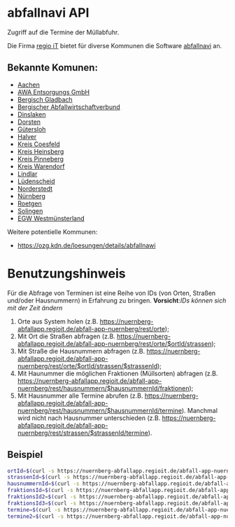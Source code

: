 # abfallnavi API

Zugriff auf die Termine der Müllabfuhr.

Die Firma [regio iT](https://www.regioit.de) bietet für diverse Kommunen die Software [abfallnavi](https://www.regioit.de/produkte-leistungen/sap-loesungen/entsorgung/abfallapp-abfallnavi) an.


## Bekannte Komunen:

* [Aachen](https://serviceportal.aachen.de/abfallnavi)
* [AWA Entsorgungs GmbH](https://abfallkalender.regioit.de/abfall-webapp-awa/)
* [Bergisch Gladbach](https://www.bergischgladbach.de/abfuhrbezirksabfrage.aspx)
* [Bergischer Abfallwirtschaftverbund](https://www.bavweb.de/Bergischer-Abfallwirtschaftsverband/Einsammeln-und-Transportieren-in-/Engelskirchen/)
* [Dinslaken](https://www.dinslaken.de/de/dienstleistungen/abfall-navi/)
* [Dorsten](https://www.ebd-dorsten.de/)
* [Gütersloh](https://buergerportal.guetersloh.de/abfallkalender)
* [Halver](https://www.halver.de/2014/rathaus_politik/abfall/abfallkalender/index.php)
* [Kreis Coesfeld](https://www.wbc-coesfeld.de/service/abfall-infos-ihrer-stadt-gemeinde.html)
* [Kreis Heinsberg](https://abfallnavi.de/heinsberg/)
* [Kreis Pinneberg](https://abfall.kreis-pinneberg.de/Service+_+Termine/Abfuhrtermine+%28alle+Orte%29.html)
* [Kreis Warendorf](https://abfallnavi.de/krgt/)
* [Lindlar](https://www.lindlar.de/buergerinfo-und-service/abfallentsorgung.html)
* [Lüdenscheid](https://www.stl-luedenscheid.de/abfallnavi)
* [Norderstedt](https://www.betriebsamt-norderstedt.de/Abfall/Service/Abfall-App/)
* [Nürnberg](https://www.nuernberg.de/internet/abfallwirtschaft/abfallkalender_app.html)
* [Roetgen](https://buergerportal.roetgen.de/abfallnavi)
* [Solingen](https://www.solingen.de/tbs/inhalt/abfallnavi/)
* [EGW Westmünsterland](https://www.egw.de/service/abfallberatung/abfallappwestmunsterland/)

Weitere potentielle Kommunen:
* https://ozg.kdn.de/loesungen/details/abfallnawi


# Benutzungshinweis

Für die Abfrage von Terminen ist eine Reihe von IDs (von Orten, Straßen und/oder Hausnummern) in Erfahrung zu bringen. 
**Vorsicht**:*IDs können sich mit der Zeit ändern*

1. Orte aus System holen (z.B. https://nuernberg-abfallapp.regioit.de/abfall-app-nuernberg/rest/orte);
2. Mit Ort die Straßen abfragen (z.B. https://nuernberg-abfallapp.regioit.de/abfall-app-nuernberg/rest/orte/$ortId/strassen);
3. Mit Straße die Hausnummern abfragen (z.B. https://nuernberg-abfallapp.regioit.de/abfall-app-nuernberg/rest/orte/$ortId/strassen/$strassenId);
4. Mit Haunummer die möglichen Fraktionen (Müllsorten) abfragen (z.B. https://nuernberg-abfallapp.regioit.de/abfall-app-nuernberg/rest/hausnummern/$hausnummernId/fraktionen);
5. Mit Hausnummer alle Termine abrufen (z.B. https://nuernberg-abfallapp.regioit.de/abfall-app-nuernberg/rest/hausnummern/$hausnummernId/termine). Manchmal wird nicht nach Hausnummer unterschieden (z.B. https://nuernberg-abfallapp.regioit.de/abfall-app-nuernberg/rest/strassen/$strassenId/termine).
    
## Beispiel
```bash
ortId=$(curl -s https://nuernberg-abfallapp.regioit.de/abfall-app-nuernberg/rest/orte | jq '.[0].id');
strassenId=$(curl -s https://nuernberg-abfallapp.regioit.de/abfall-app-nuernberg/rest/orte/$ortId/strassen | jq '.[] | select(.name == "Aachener Strasse").id');
hausnummernId=$(curl -s https://nuernberg-abfallapp.regioit.de/abfall-app-nuernberg/rest/orte/$ortId/strassen/$strassenId | jq '.[] | select(.name=="Aachener Strasse").hausNrList | .[] | select(.nr=="1").id');
fraktionsId=$(curl -s https://nuernberg-abfallapp.regioit.de/abfall-app-nuernberg/rest/fraktionen | jq '.[] | select(.name=="Restabfall").id');
fraktionsId2=$(curl -s https://nuernberg-abfallapp.regioit.de/abfall-app-nuernberg/rest/hausnummern/$hausnummernId/fraktionen | jq '.[] | select(.name=="Restabfall").id');
fraktionsId3=$(curl -s https://nuernberg-abfallapp.regioit.de/abfall-app-nuernberg/rest/strassen/$strassenId/fraktionen);
termine=$(curl -s https://nuernberg-abfallapp.regioit.de/abfall-app-nuernberg/rest/strassen/$strassenId/termine);
termine2=$(curl -s https://nuernberg-abfallapp.regioit.de/abfall-app-nuernberg/rest/hausnummern/$hausnummernId/termine);
```
